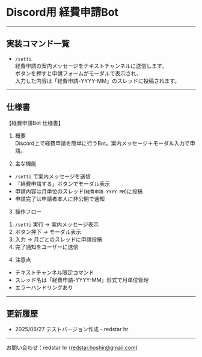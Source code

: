 # Discord用 経費申請Bot

---

## 実装コマンド一覧

- `/setti`  
  経費申請の案内メッセージをテキストチャンネルに送信します。  
  ボタンを押すと申請フォームがモーダルで表示され、  
  入力した内容は「経費申請-YYYY-MM」のスレッドに投稿されます。

---

## 仕様書

【経費申請Bot 仕様書】

1. 概要  
Discord上で経費申請を簡単に行うBot。案内メッセージ＋モーダル入力で申請。

2. 主な機能  
- `/setti` で案内メッセージを送信  
- 「経費申請する」ボタンでモーダル表示  
- 申請内容は月単位のスレッド(`経費申請-YYYY-MM`)に投稿  
- 申請完了は申請者本人に非公開で通知  

3. 操作フロー  
1) `/setti` 実行 → 案内メッセージ表示  
2) ボタン押下 → モーダル表示  
3) 入力 → 月ごとのスレッドに申請投稿  
4) 完了通知をユーザーに送信  

4. 注意点  
- テキストチャンネル限定コマンド  
- スレッド名は「経費申請-YYYY-MM」形式で月単位管理  
- エラーハンドリングあり  

---

## 更新履歴

- 2025/06/27 テストバージョン作成 - redstar hr

---

お問い合わせ：redstar hr (redstar.hoshir@gmail.com)
